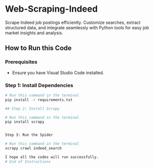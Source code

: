 # Web-Scraping-Indeed

Scrape Indeed job postings efficiently. Customize searches, extract structured data, and integrate seamlessly with Python tools for easy job market insights and analysis.

## How to Run this Code

### Prerequisites
- Ensure you have Visual Studio Code installed.

### Step 1: Install Dependencies
```bash
# Run this command in the terminal
pip install -r requirements.txt

## Step 2: Install Scrapy

# Run this command in the terminal
pip install scrapy


Step 3: Run the Spider

# Run this command in the terminal
scrapy crawl indeed_search

I hope all the codes will run successfully.
# End of Instructions
